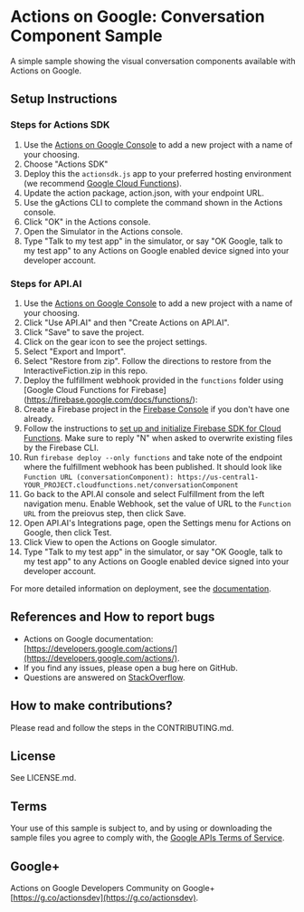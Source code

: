 # Actions on Google: Conversation Component Sample

A simple sample showing the visual conversation components available with Actions on Google.

## Setup Instructions

### Steps for Actions SDK
1. Use the [Actions on Google Console](https://console.actions.google.com) to add a new project with a name of your choosing.
1. Choose "Actions SDK"
1. Deploy this the `actionsdk.js` app to your preferred hosting environment
(we recommend [Google Cloud Functions](https://cloud.google.com/functions/docs/tutorials/http)).
1. Update the action package, action.json, with your endpoint URL.
1. Use the gActions CLI to complete the command shown in the Actions console.
1. Click "OK" in the Actions console.
1. Open the Simulator in the Actions console.
1. Type "Talk to my test app" in the simulator, or say "OK Google, talk to my test app" to any Actions on Google enabled device signed into your developer account.

### Steps for API.AI
1. Use the [Actions on Google Console](https://console.actions.google.com) to add a new project with a name of your choosing.
1. Click "Use API.AI" and then "Create Actions on API.AI".
1. Click "Save" to save the project.
1. Click on the gear icon to see the project settings.
1. Select "Export and Import".
1. Select "Restore from zip". Follow the directions to restore from the InteractiveFiction.zip in this repo.
1. Deploy the fulfillment webhook provided in the `functions` folder using [Google Cloud Functions for Firebase]
(https://firebase.google.com/docs/functions/):
1. Create a Firebase project in the [Firebase Console](https://console.firebase.google.com) if you don't have one already.
1. Follow the instructions to [set up and initialize Firebase SDK for Cloud Functions](https://firebase.google.com/docs/functions/get-started#set_up_and_initialize_functions_sdk). Make sure to reply "N" when asked to overwrite existing files by the Firebase CLI.
1. Run `firebase deploy --only functions` and take note of the endpoint where the fulfillment webhook has been published. It should look like `Function URL (conversationComponent): https://us-central1-YOUR_PROJECT.cloudfunctions.net/conversationComponent`
1. Go back to the API.AI console and select Fulfillment from the left navigation menu. Enable Webhook, set the value of URL to the `Function URL` from the preiovus step, then click Save.
1. Open API.AI's Integrations page, open the Settings menu for Actions on Google, then click Test.
1. Click View to open the Actions on Google simulator.
1. Type "Talk to my test app" in the simulator, or say "OK Google, talk to my test app" to any Actions on Google enabled device signed into your developer account.


For more detailed information on deployment, see the [documentation](https://developers.google.com/actions/samples/).

## References and How to report bugs
* Actions on Google documentation: [https://developers.google.com/actions/](https://developers.google.com/actions/).
* If you find any issues, please open a bug here on GitHub.
* Questions are answered on [StackOverflow](https://stackoverflow.com/questions/tagged/actions-on-google).

## How to make contributions?
Please read and follow the steps in the CONTRIBUTING.md.

## License
See LICENSE.md.

## Terms
Your use of this sample is subject to, and by using or downloading the sample files you agree to comply with, the [Google APIs Terms of Service](https://developers.google.com/terms/).

## Google+
Actions on Google Developers Community on Google+ [https://g.co/actionsdev](https://g.co/actionsdev).
